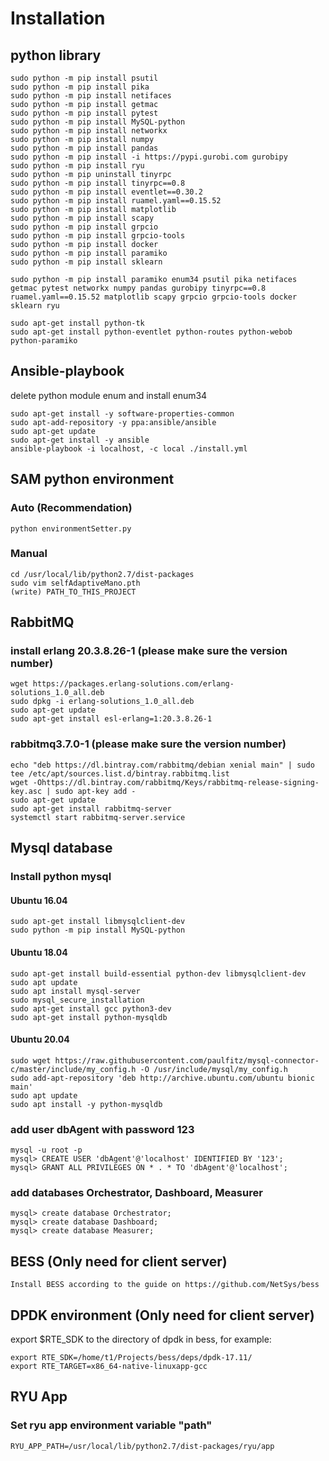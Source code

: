 # Installation
## python library
```
sudo python -m pip install psutil
sudo python -m pip install pika
sudo python -m pip install netifaces
sudo python -m pip install getmac
sudo python -m pip install pytest
sudo python -m pip install MySQL-python
sudo python -m pip install networkx
sudo python -m pip install numpy
sudo python -m pip install pandas
sudo python -m pip install -i https://pypi.gurobi.com gurobipy
sudo python -m pip install ryu
sudo python -m pip uninstall tinyrpc
sudo python -m pip install tinyrpc==0.8
sudo python -m pip install eventlet==0.30.2
sudo python -m pip install ruamel.yaml==0.15.52
sudo python -m pip install matplotlib
sudo python -m pip install scapy
sudo python -m pip install grpcio
sudo python -m pip install grpcio-tools
sudo python -m pip install docker
sudo python -m pip install paramiko
sudo python -m pip install sklearn
```

```
sudo python -m pip install paramiko enum34 psutil pika netifaces getmac pytest networkx numpy pandas gurobipy tinyrpc==0.8 ruamel.yaml==0.15.52 matplotlib scapy grpcio grpcio-tools docker sklearn ryu 
```

```
sudo apt-get install python-tk
sudo apt-get install python-eventlet python-routes python-webob python-paramiko
```

## Ansible-playbook
delete python module enum and install enum34
```
sudo apt-get install -y software-properties-common
sudo apt-add-repository -y ppa:ansible/ansible
sudo apt-get update
sudo apt-get install -y ansible
ansible-playbook -i localhost, -c local ./install.yml
```

## SAM python environment
### Auto (Recommendation)
```
python environmentSetter.py
```

### Manual
```
cd /usr/local/lib/python2.7/dist-packages
sudo vim selfAdaptiveMano.pth
(write) PATH_TO_THIS_PROJECT
```

## RabbitMQ
### install erlang 20.3.8.26-1 (please make sure the version number)
```
wget https://packages.erlang-solutions.com/erlang-solutions_1.0_all.deb
sudo dpkg -i erlang-solutions_1.0_all.deb
sudo apt-get update
sudo apt-get install esl-erlang=1:20.3.8.26-1
```

### rabbitmq3.7.0-1 (please make sure the version number)
```
echo "deb https://dl.bintray.com/rabbitmq/debian xenial main" | sudo tee /etc/apt/sources.list.d/bintray.rabbitmq.list
wget -Ohttps://dl.bintray.com/rabbitmq/Keys/rabbitmq-release-signing-key.asc | sudo apt-key add -
sudo apt-get update
sudo apt-get install rabbitmq-server
systemctl start rabbitmq-server.service
```

## Mysql database
### Install python mysql
#### Ubuntu 16.04
```
sudo apt-get install libmysqlclient-dev
sudo python -m pip install MySQL-python
```
#### Ubuntu 18.04
```
sudo apt-get install build-essential python-dev libmysqlclient-dev
sudo apt update
sudo apt install mysql-server
sudo mysql_secure_installation
sudo apt-get install gcc python3-dev
sudo apt-get install python-mysqldb
```

#### Ubuntu 20.04
```
sudo wget https://raw.githubusercontent.com/paulfitz/mysql-connector-c/master/include/my_config.h -O /usr/include/mysql/my_config.h
sudo add-apt-repository 'deb http://archive.ubuntu.com/ubuntu bionic main'
sudo apt update
sudo apt install -y python-mysqldb
```

### add user dbAgent with password 123
```
mysql -u root -p
mysql> CREATE USER 'dbAgent'@'localhost' IDENTIFIED BY '123';
mysql> GRANT ALL PRIVILEGES ON * . * TO 'dbAgent'@'localhost';
```

### add databases Orchestrator, Dashboard, Measurer
```
mysql> create database Orchestrator;
mysql> create database Dashboard;
mysql> create database Measurer;
```

## BESS (Only need for client server)
```
Install BESS according to the guide on https://github.com/NetSys/bess
```

## DPDK environment (Only need for client server)
export $RTE_SDK to the directory of dpdk in bess, for example:
``` 
export RTE_SDK=/home/t1/Projects/bess/deps/dpdk-17.11/
export RTE_TARGET=x86_64-native-linuxapp-gcc
```

## RYU App
### Set ryu app environment variable "path"
```
RYU_APP_PATH=/usr/local/lib/python2.7/dist-packages/ryu/app
```
